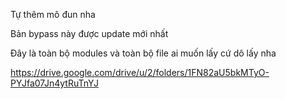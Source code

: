 Tự thêm mô đun nha <p>
Bản bypass này được update mới nhất <p>
Đây là toàn bộ modules và toàn bộ file ai muốn lấy cứ dô lấy nha <p>
https://drive.google.com/drive/u/2/folders/1FN82aU5bkMTyO-PYJfa07Jn4ytRuTnYJ
